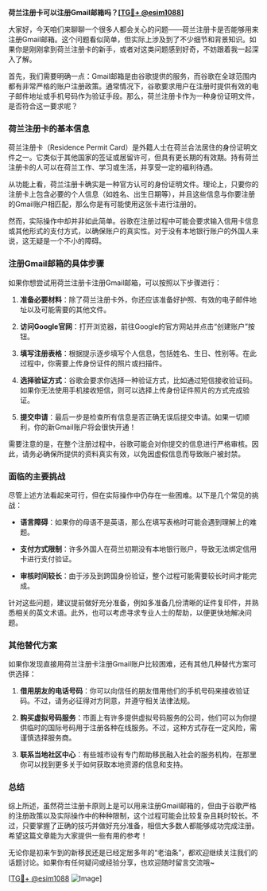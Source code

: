 **荷兰注册卡可以注册Gmail邮箱吗？[[TG💪+ @esim1088](https://t.me/s/esim1088)]**

大家好，今天咱们来聊聊一个很多人都会关心的问题——荷兰注册卡是否能够用来注册Gmail邮箱。这个问题看似简单，但实际上涉及到了不少细节和背景知识。如果你是刚刚拿到荷兰注册卡的新手，或者对这类问题感到好奇，不妨跟着我一起深入了解。

首先，我们需要明确一点：Gmail邮箱是由谷歌提供的服务，而谷歌在全球范围内都有非常严格的账户注册政策。通常情况下，谷歌要求用户在注册时提供有效的电子邮件地址或手机号码作为验证手段。那么，荷兰注册卡作为一种身份证明文件，是否符合这一要求呢？

### 荷兰注册卡的基本信息

荷兰注册卡（Residence Permit Card）是外籍人士在荷兰合法居住的身份证明文件之一。它类似于其他国家的签证或居留许可，但具有更长期的有效期。持有荷兰注册卡的人可以在荷兰工作、学习或生活，并享受一定的福利待遇。

从功能上看，荷兰注册卡确实是一种官方认可的身份证明文件。理论上，只要你的注册卡上包含必要的个人信息（如姓名、出生日期等），并且这些信息与你要注册的Gmail账户相匹配，那么你是有可能使用这张卡进行注册的。

然而，实际操作中却并非如此简单。谷歌在注册过程中可能会要求输入信用卡信息或其他形式的支付方式，以确保账户的真实性。对于没有本地银行账户的外国人来说，这无疑是一个不小的障碍。

### 注册Gmail邮箱的具体步骤

如果你想尝试用荷兰注册卡注册Gmail邮箱，可以按照以下步骤进行：

1. **准备必要材料**：除了荷兰注册卡外，你还应该准备好护照、有效的电子邮件地址以及可能需要的其他文件。
   
2. **访问Google官网**：打开浏览器，前往Google的官方网站并点击“创建账户”按钮。

3. **填写注册表格**：根据提示逐步填写个人信息，包括姓名、生日、性别等。在此过程中，你需要上传身份证件的照片或扫描件。

4. **选择验证方式**：谷歌会要求你选择一种验证方式，比如通过短信接收验证码。如果你无法使用手机接收短信，则可以选择上传身份证件照片的方式完成验证。

5. **提交申请**：最后一步是检查所有信息是否正确无误后提交申请。如果一切顺利，你的新Gmail账户将会很快开通！

需要注意的是，在整个注册过程中，谷歌可能会对你提交的信息进行严格审核。因此，请务必确保所提供的资料真实有效，以免因虚假信息而导致账户被封禁。

### 面临的主要挑战

尽管上述方法看起来可行，但在实际操作中仍存在一些困难。以下是几个常见的挑战：

- **语言障碍**：如果你的母语不是英语，那么在填写表格时可能会遇到理解上的难题。
  
- **支付方式限制**：许多外国人在荷兰初期没有本地银行账户，导致无法绑定信用卡进行支付验证。

- **审核时间较长**：由于涉及到跨国身份验证，整个过程可能需要较长时间才能完成。

针对这些问题，建议提前做好充分准备，例如多准备几份清晰的证件复印件，并熟悉相关的英文术语。此外，也可以考虑寻求专业人士的帮助，以便更快地解决问题。

### 其他替代方案

如果你发现直接用荷兰注册卡注册Gmail账户比较困难，还有其他几种替代方案可供选择：

1. **借用朋友的电话号码**：你可以向信任的朋友借用他们的手机号码来接收验证码。不过，请务必征得对方同意，并遵守相关法律法规。

2. **购买虚拟号码服务**：市面上有许多提供虚拟号码服务的公司，他们可以为你提供临时的国际号码用于注册各种在线服务。不过，这种方式存在一定风险，需谨慎选择服务商。

3. **联系当地社区中心**：有些城市设有专门帮助移民融入社会的服务机构，在那里你可以找到更多关于如何获取本地资源的信息和支持。

### 总结

综上所述，虽然荷兰注册卡原则上是可以用来注册Gmail邮箱的，但由于谷歌严格的注册政策以及实际操作中的种种限制，这个过程可能会比较复杂且耗时较长。不过，只要掌握了正确的技巧并做好充分准备，相信大多数人都能够成功完成注册。希望这篇文章能为大家提供一些有用的参考！

无论你是初来乍到的新移民还是已经定居多年的“老油条”，都欢迎继续关注我们的话题讨论。如果你有任何疑问或经验分享，也欢迎随时留言交流哦~

[[TG💪+ @esim1088](https://t.me/s/esim1088) ![Image](https://i.postimg.cc/4NQfJmqS/Snipaste-2025-05-13-00-14-12.png)]